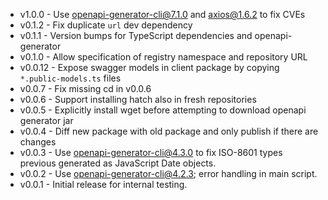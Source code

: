 - v1.0.0 - Use openapi-generator-cli@7.1.0 and axios@1.6.2 to fix CVEs
- v0.1.2 - Fix duplicate `url` dev dependency
- v0.1.1 - Version bumps for TypeScript dependencies and openapi-generator
- v0.1.0 - Allow specification of registry namespace and repository URL
- v0.0.12 - Expose swagger models in client package by copying `*.public-models.ts` files
- v0.0.7 - Fix missing cd in v0.0.6
- v0.0.6 - Support installing hatch also in fresh repositories
- v0.0.5 - Explicitly install wget before attempting to download openapi generator jar
- v0.0.4 - Diff new package with old package and only publish if there are changes
- v0.0.3 - Use openapi-generator-cli@4.3.0 to fix ISO-8601 types previous generated as JavaScript Date objects.
- v0.0.2 - Use openapi-generator-cli@4.2.3; error handling in main script.
- v0.0.1 - Initial release for internal testing.
